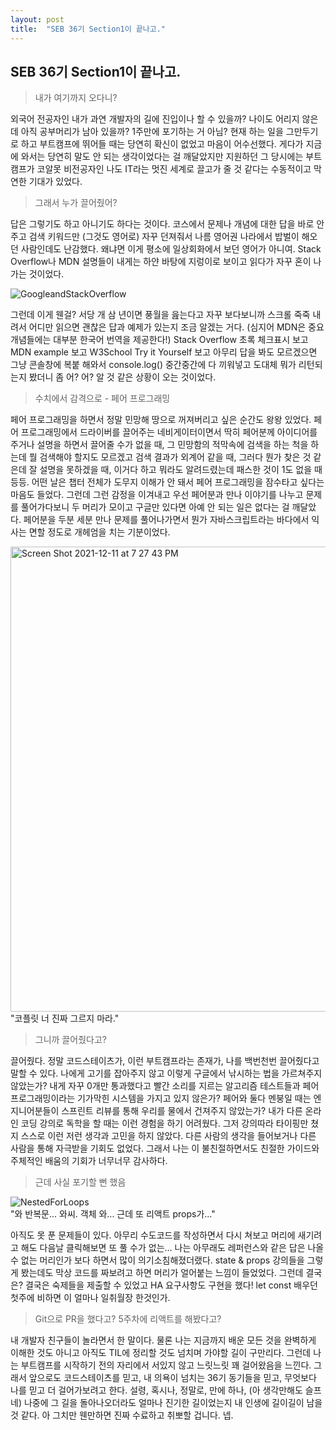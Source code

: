 ```yaml
---
layout: post
title:  "SEB 36기 Section1이 끝나고."
---
```


## SEB 36기 Section1이 끝나고.

> 내가 여기까지 오다니? 

외국어 전공자인 내가 과연 개발자의 길에 진입이나 할 수 있을까? 나이도 어리지 않은데 아직 공부머리가 남아 있을까? 1주만에 포기하는 거 아님? 현재 하는 일을 그만두기로 하고 부트캠프에 뛰어들 때는 당연히 확신이 없었고 마음이 어수선했다. 게다가 지금에 와서는 당연히 말도 안 되는 생각이었다는 걸 깨달았지만 지원하던 그 당시에는 부트캠프가 코알못 비전공자인 나도 IT라는 멋진 세계로 끌고가 줄 것 같다는 수동적이고 막연한 기대가 있었다.

> 그래서 누가 끌어줬어?

답은 그렇기도 하고 아니기도 하다는 것이다. 코스에서 문제나 개념에 대한 답을 바로 안주고 검색 키워드만 (그것도 영어로) 자꾸 던져줘서 나름 영어권 나라에서 밥벌이 해오던 사람인데도 난감했다. 왜냐면 이게 평소에 일상회화에서 보던 영어가 아니여. Stack Overflow나 MDN 설명들이 내게는 하얀 바탕에 지렁이로 보이고 읽다가 자꾸 혼이 나가는 것이었다.

![GoogleandStackOverflow](https://pics.me.me/google-stackoverflow-you-tube-bugs-errors-developer-data-flair-64225567.png)

그런데 이게 웬걸? 서당 개 삼 년이면 풍월을 읊는다고 자꾸 보다보니까 스크롤 죽죽 내려서 어디만 읽으면 괜찮은 답과 예제가 있는지 조금 알겠는 거다. (심지어 MDN은 중요 개념들에는 대부분 한국어 번역을 제공한다!) Stack Overflow 초록 체크표시 보고 MDN example 보고 W3School Try it Yourself 보고 아무리 답을 봐도 모르겠으면 그냥 콘솔창에 복붙 해와서 console.log() 중간중간에 다 끼워넣고 도대체 뭐가 리턴되는지 봤더니 좀 어? 어? 알 것 같은 상황이 오는 것이었다.

> 수치에서 감격으로 - 페어 프로그래밍

페어 프로그래밍을 하면서 정말 민망해 땅으로 꺼져버리고 싶은 순간도 왕왕 있었다. 페어 프로그래밍에서 드라이버를 끌어주는 네비게이터이면서 딱히 페어분께 아이디어를 주거나 설명을 하면서 끌어줄 수가 없을 때, 그 민망함의 적막속에 검색을 하는 척을 하는데 뭘 검색해야 할지도 모르겠고 검색 결과가 외계어 같을 때, 그러다 뭔가 찾은 것 같은데 잘 설명을 못하겠을 때, 이거다 하고 뭐라도 알려드렸는데 패스한 것이 1도 없을 때 등등. 어떤 날은 챕터 전체가 도무지 이해가 안 돼서 페어 프로그래밍을 잠수타고 싶다는 마음도 들었다. 그런데 그런 감정을 이겨내고 우선 페어분과 만나 이야기를 나누고 문제를 풀어가다보니 두 머리가 모이고  구글만 있다면 아예 안 되는 일은 없다는 걸 깨달았다. 페어분을 두분 세분 만나 문제를 풀어나가면서 뭔가 자바스크립트라는 바다에서 익사는 면할 정도로 개헤엄을 치는 기분이었다.

<img width="744" alt="Screen Shot 2021-12-11 at 7 27 43 PM" src="https://user-images.githubusercontent.com/79065544/152709008-4f7e0ab8-9f3f-410f-908f-3f37463b4f3a.png"><br> "코플릿 너 진짜 그르지 마라."


> 그니까 끌어줬다고?

끌어줬다. 정말 코드스테이츠가, 이런 부트캠프라는 존재가, 나를 백번천번 끌어줬다고 말할 수 있다. 나에게 고기를 잡아주지 않고 이렇게 구글에서 낚시하는 법을 가르쳐주지 않았는가? 내게 자꾸 0개만 통과했다고 빨간 소리를 지르는 알고리즘 테스트들과 페어 프로그래밍이라는 기가막힌 시스템을 가지고 있지 않은가? 페어와 둘다 멘붕일 때는 엔지니어분들이 스프린트 리뷰를 통해 우리를 물에서 건져주지 않았는가? 내가 다른 온라인 코딩 강의로 독학을 할 때는 이런 경험을 하기 어려웠다. 그저 강의따라 타이핑만 쳤지 스스로 이런 저런 생각과 고민을 하지 않았다. 다른 사람의 생각을 들어보거나 다른 사람을 통해 자극받을 기회도 없었다. 그래서 나는 이 불친절하면서도 친절한 가이드와 주체적인 배움의 기회가 너무너무 감사하다.

> 근데 사실 포기할 뻔 했음
 

![NestedForLoops](https://media.makeameme.org/created/is-that-four.jpg)<br>
"와 반복문... 와씨. 
객체 와...
근데 또 리액트 props가..."

아직도 못 푼 문제들이 있다. 아무리 수도코드를 작성하면서 다시 쳐보고 머리에 새기려고 해도 다음날 클릭해보면 또 풀 수가 없는... 나는 아무래도 레퍼런스와 같은 답은 나올 수 없는 머리인가 보다 하면서 많이 의기소침해졌더랬다. state & props 강의들을 그렇게 봤는데도 막상 코드를 짜보려고 하면 머리가 얼어붙는 느낌이 들었었다. 그런데 결국은? 결국은 숙제들을 제출할 수 있었고 HA 요구사항도 구현을 했다! let const 배우던 첫주에 비하면 이 얼마나 일취월장 한것인가. 

> Git으로 PR을 했다고?
> 5주차에 리액트를 해봤다고?

내 개발자 친구들이 놀라면서 한 말이다. 물론 나는 지금까지 배운 모든 것을 완벽하게 이해한 것도 아니고 아직도 TIL에 정리할 것도 넘치며 가야할 길이 구만리다. 그런데 나는 부트캠프를 시작하기 전의 자리에서 서있지 않고 느릿느릿 꽤 걸어왔음을 느낀다. 그래서 앞으로도 코드스테이츠를 믿고, 내 의욕이 넘치는 36기 동기들을 믿고, 무엇보다 나를 믿고 더 걸어가보려고 한다. 설령, 혹시나, 정말로, 만에 하나, (아 생각만해도 슬프네) 나중에 그 길을 돌아나오더라도 얼마나 진기한 길이었는지 내 인생에 길이길이 남을 것 같다. 아 그치만 웬만하면 진짜 수료하고 취뽀할 겁니다. 넵.

